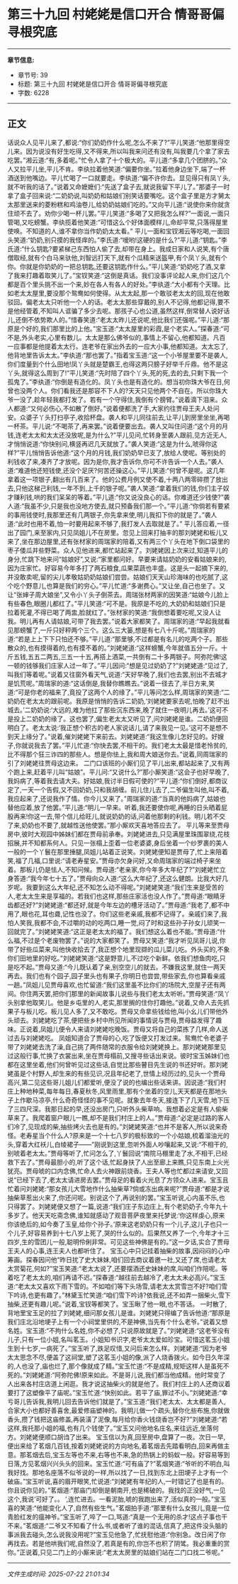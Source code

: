 # 第三十九回 村姥姥是信口开合 情哥哥偏寻根究底

---

**章节信息:**
- 章节号: 39
- 标题: 第三十九回 村姥姥是信口开合 情哥哥偏寻根究底
- 字数: 6228

---

## 正文

话说众人见平儿来了,都说:“你们奶奶作什么呢,怎么不来了?”平儿笑道:“他那里得空儿来。因为说没有好生吃得,又不得来,所以叫我来问还有没有,叫我要几个拿了家去吃罢。”湘云道:“有,多着呢。”忙令人拿了十个极大的。平儿道:“多拿几个团脐的。”众人又拉平儿坐,平儿不肯。李纨拉着他笑道:“偏要你坐。”拉着他身边坐下,端了一杯酒送到他嘴边。平儿忙喝了一口就要走。李纨道:“偏不许你去。显见得只有凤丫头,就不听我的话了。”说着又命嬷嬷们:“先送了盒子去,就说我留下平儿了。”那婆子一时拿了盒子回来说:“二奶奶说,叫奶奶和姑娘们别笑话要嘴吃。这个盒子里是方才舅太太那里送来的菱粉糕和鸡油卷儿,给奶奶姑娘们吃的。”又向平儿道:“说使你来你就贪住顽不去了。劝你少喝一杯儿罢。”平儿笑道:“多喝了又把我怎么样?”一面说,一面只管喝,又吃螃蟹。李纨揽着他笑道:“可惜这么个好体面模样儿,命却平常,只落得屋里使唤。不知道的人,谁不拿你当作奶奶太太看。”
平儿一面和宝钗湘云等吃喝,一面回头笑道:“奶奶,别只摸的我怪痒的。”李氏道:“嗳哟!这硬的是什么?”平儿道:“钥匙。”李氏道:“什么钥匙?要紧梯己东西怕人偷了去,却带在身上。我成日家和人说笑,有个唐僧取经,就有个白马来驮他,刘智远打天下,就有个瓜精来送盔甲,有个凤丫头,就有个你。你就是你奶奶的一把总钥匙,还要这钥匙作什么。”平儿笑道:“奶奶吃了酒,又拿了我来打趣着取笑儿了。”宝钗笑道:“这倒是真话。我们没事评论起人来,你们这几个都是百个里头挑不出一个来,妙在各人有各人的好处。”李纨道:“大小都有个天理。比如老太太屋里,要没那个鸳鸯如何使得。从太太起,那一个敢驳老太太的回,现在他敢驳回。偏老太太只听他一个人的话。老太太那些穿戴的,别人不记得,他都记得,要不是他经管着,不知叫人诓骗了多少去呢。那孩子心也公道,虽然这样,倒常替人说好话儿,还倒不依势欺人的。”惜春笑道:“老太太昨儿还说呢,他比我们还强呢。”平儿道:“那原是个好的,我们那里比的上他。”宝玉道:“太太屋里的彩霞,是个老实人。”探春道:“可不是,外头老实,心里有数儿。太太是那么佛爷似的,事情上不留心,他都知道。凡百一应事都是他提着太太行。连老爷在家出外去的一应大小事,他都知道。太太忘了,他背地里告诉太太。”李纨道:“那也罢了。”指着宝玉道:“这一个小爷屋里要不是袭人,你们度量到个什么田地!凤丫头就是楚霸王,也得这两只膀子好举千斤鼎。他不是这丫头,就得这么周到了!”平儿笑道:“先时陪了四个丫头,死的死,去的去,只剩下我一个孤鬼了。”李纨道:“你倒是有造化的。凤丫头也是有造化的。想当初你珠大爷在日,何曾也没两个人。你们看我还是那容不下人的?天天只见他两个不自在。所以你珠大爷一没了,趁年轻我都打发了。若有一个守得住,我倒有个膀臂。”说着滴下泪来。众人都道:“又何必伤心,不如散了倒好。”说着便都洗了手,大家约往贾母王夫人处问安。众婆子丫头打扫亭子,收拾杯盘。袭人和平儿同往前去,让平儿到房里坐坐,再喝一杯茶。平儿说:“不喝茶了,再来罢。”说着便要出去。袭人又叫住问道:“这个月的月钱,连老太太和太太还没放呢,是为什么?”平儿见问,忙转身至袭人跟前,见方近无人,才悄悄说道:“你快别问,横竖再迟几天就放了。”袭人笑道:“这是为什么,唬得你这样?”平儿悄悄告诉他道:“这个月的月钱,我们奶奶早已支了,放给人使呢。等别处的利钱收了来,凑齐了才放呢。因为是你,我才告诉你,你可不许告诉一个人去。”袭人道:“难道他还短钱使,还没个足厌?何苦还操这心。”平儿笑道:“何曾不是呢。这几年拿着这一项银子,翻出有几百来了。他的公费月例又使不着,十两八两零碎攒了放出去,只他这梯己利钱,一年不到,上千的银子呢。”袭人笑道:“拿着我们的钱,你们主子奴才赚利钱,哄的我们呆呆的等着。”平儿道:“你又说没良心的话。你难道还少钱使?”袭人道:“我虽不少,只是我也没地方使去,就只预备我们那一个。”平儿道:“你倘若有要紧的事用钱使时,我那里还有几两银子,你先拿来使,明儿我扣下你的就是了。”袭人道:“此时也用不着,怕一时要用起来不够了,我打发人去取就是了。”
平儿答应着,一径出了园门,来至家内,只见凤姐儿不在房里。忽见上回来打抽丰的那刘姥姥和板儿又来了,坐在那边屋里,还有张材家的周瑞家的陪着,又有两三个丫头在地下倒口袋里的枣子倭瓜并些野菜。众人见他进来,都忙站起来了。刘姥姥因上次来过,知道平儿的身分,忙跳下地来问“姑娘好”,又说:“家里都问好。早要来请姑奶奶的安看姑娘来的,因为庄家忙。好容易今年多打了两石粮食,瓜果菜蔬也丰盛。这是头一起摘下来的,并没敢卖呢,留的尖儿孝敬姑奶奶姑娘们尝尝。姑娘们天天山珍海味的也吃腻了,这个吃个野意儿,也算是我们的穷心。”平儿忙道:“多谢费心。”又让坐,自己也坐了。又让“张婶子周大娘坐”,又令小丫头子倒茶去。周瑞张材两家的因笑道:“姑娘今儿脸上有些春色,眼圈儿都红了。”平儿笑道:“可不是。我原是不吃的,大奶奶和姑娘们只是拉着死灌,不得已喝了两盅,脸就红了。”张材家的笑道:“我倒想着要吃呢,又没人让我。明儿再有人请姑娘,可带了我去罢。”说着大家都笑了。周瑞家的道:“早起我就看见那螃蟹了,一斤只好秤两个三个。这么三大篓,想是有七八十斤呢。”周瑞家的道:“若是上上下下只怕还不够。”平儿道:“那里够,不过都是有名儿的吃两个子。那些散众的,也有摸得着的,也有摸不着的。”刘姥姥道:“这样螃蟹,今年就值五分一斤。十斤五钱,五五二两五,三五一十五,再搭上酒菜,一共倒有二十多两银子。阿弥陀佛!这一顿的钱够我们庄家人过一年了。”平儿因问:“想是见过奶奶了?”刘姥姥道:“见过了,叫我们等着呢。”说着又往窗外看天气,说道:“天好早晚了,我们也去罢,别出不去城才是饥荒呢。”周瑞家的道:“这话倒是,我替你瞧瞧去。”说着一径去了,半日方来,笑道:“可是你老的福来了,竟投了这两个人的缘了。”平儿等问怎么样,周瑞家的笑道:“二奶奶在老太太的跟前呢。我原是悄悄的告诉二奶奶,‘刘姥姥要家去呢,怕晚了赶不出城去。’二奶奶说:‘大远的,难为他扛了那些沉东西来,晚了就住一夜明儿再去。’这可不是投上二奶奶的缘了。这也罢了,偏生老太太又听见了,问刘姥姥是谁。二奶奶便回明白了。老太太说:‘我正想个积古的老人家说话儿,请了来我见一见。’这可不是想不到天上缘分了。”说着,催刘姥姥下来前去。刘姥姥道:“我这生像儿怎好见的。好嫂子,你就说我去了罢。”平儿忙道:“你快去罢,不相干的。我们老太太最是惜老怜贫的,比不得那个狂三诈四的那些人。想是你怯上,我和周大娘送你去。”说着,同周瑞家的引了刘姥姥往贾母这边来。
二门口该班的小厮们见了平儿出来,都站起来了,又有两个跑上来,赶着平儿叫“姑娘”。平儿问:“又说什么?”那小厮笑道:“这会子也好早晚了,我妈病了,等着我去请大夫。好姑娘,我讨半日假可使的?”平儿道:“你们倒好,都商议定了,一天一个告假,又不回奶奶,只和我胡缠。前儿住儿去了,二爷偏生叫他,叫不着,我应起来了,还说我作了情。你今儿又来了。”周瑞家的道:“当真的他妈病了,姑娘也替他应着,放了他罢。”平儿道:“明儿一早来。听着,我还要使你呢,再睡的日头晒着屁股再来!你这一去,带个信儿给旺儿,就说奶奶的话,问着他那剩的利钱。明儿若不交了来,奶奶也不要了,就越性送他使罢。”那小厮欢天喜地答应去了。
平儿等来至贾母房中,彼时大观园中姊妹们都在贾母前承奉。刘姥姥进去,只见满屋里珠围翠绕,花枝招展,并不知都系何人。只见一张榻上歪着一位老婆婆,身后坐着一个纱罗裹的美人一般的一个丫鬟在那里捶腿,凤姐儿站着正说笑。刘姥姥便知是贾母了,忙上来陪着笑,福了几福,口里说:“请老寿星安。”贾母亦欠身问好,又命周瑞家的端过椅子来坐着。那板儿仍是怯人,不知问候。贾母道:“老亲家,你今年多大年纪了?”刘姥姥忙立身答道:“我今年七十五了。”贾母向众人道:“这么大年纪了,还这么健朗。比我大好几岁呢。我要到这么大年纪,还不知怎么动不得呢。”刘姥姥笑道:“我们生来是受苦的人,老太太生来是享福的。若我们也这样,那些庄家活也没人作了。”贾母道:“眼睛牙齿都还好?”刘姥姥道:“都还好,就是今年左边的槽牙活动了。”贾母道:“我老了,都不中用了,眼也花,耳也聋,记性也没了。你们这些老亲戚,我都不记得了。亲戚们来了,我怕人笑我,我都不会,不过嚼的动的吃两口,睡一觉,闷了时和这些孙子孙女儿顽笑一回就完了。”刘姥姥笑道:“这正是老太太的福了。我们想这么着也不能。”贾母道:“什么福,不过是个老废物罢了。”说的大家都笑了。贾母又笑道:“我才听见凤哥儿说,你带了好些瓜菜来,叫他快收拾去了,我正想个地里现撷的瓜儿菜儿吃。外头买的,不象你们田地里的好吃。”刘姥姥笑道:“这是野意儿,不过吃个新鲜。依我们想鱼肉吃,只是吃不起。”贾母又道:“今儿既认着了亲,别空空儿的就去。不嫌我这里,就住一两天再去。我们也有个园子,园子里头也有果子,你明日也尝尝,带些家去,你也算看亲戚一趟。”凤姐儿见贾母喜欢,也忙留道:“我们这里虽不比你们的场院大,空屋子还有两间。你住两天罢,把你们那里的新闻故事儿说些与我们老太太听听。”贾母笑道:“凤丫头别拿他取笑儿。他是乡屯里的人,老实,那里搁的住你打趣他。”说着,又命人去先抓果子与板儿吃。板儿见人多了,又不敢吃。贾母又命拿些钱给他,叫小幺儿们带他外头顽去。刘姥姥吃了茶,便把些乡村中所见所闻的事情说与贾母,贾母益发得了趣味。正说着,凤姐儿便令人来请刘姥姥吃晚饭。贾母又将自己的菜拣了几样,命人送过去与刘姥姥吃。
凤姐知道合了贾母的心,吃了饭便又打发过来。鸳鸯忙令老婆子带了刘姥姥去洗了澡,自己挑了两件随常的衣服令给刘姥姥换上。那刘姥姥那里见过这般行事,忙换了衣裳出来,坐在贾母榻前,又搜寻些话出来说。彼时宝玉姊妹们也都在这里坐着,他们何曾听见过这些话,自觉比那些瞽目先生说的书还好听。那刘姥姥虽是个村野人,却生来的有些见识,况且年纪老了,世情上经历过的,见头一个贾母高兴,第二见这些哥儿姐儿们都爱听,便没了说的也编出些话来讲。因说道:“我们村庄上种地种菜,每年每日,春夏秋冬,风里雨里,那有个坐着的空儿,天天都是在那地头子上作歇马凉亭,什么奇奇怪怪的事不见呢。就象去年冬天,接连下了几天雪,地下压了三四尺深。我那日起的早,还没出房门,只听外头柴草响。我想着必定是有人偷柴草来了。我爬着窗户眼儿一瞧,却不是我们村庄上的人。”贾母道:“必定是过路的客人们冷了,见现成的柴,抽些烤火去也是有的。”刘姥姥笑道:“也并不是客人,所以说来奇怪。老寿星当个什么人?原来是一个十七八岁的极标致的一个小姑娘,梳着溜油光的头,穿着大红袄儿,白绫裙子——”刚说到这里,忽听外面人吵嚷起来,又说:“不相干的,别唬着老太太。”贾母等听了,忙问怎么了,丫鬟回说“南院马棚里走了水,不相干,已经救下去了。”贾母最胆小的,听了这个话,忙起身扶了人出至廊上来瞧,只见东南上火光犹亮。贾母唬的口内念佛,忙命人去火神跟前烧香。王夫人等也忙都过来请安,又回说“已经下去了,老太太请进房去罢。”贾母足的看着火光息了方领众人进来。宝玉且忙着问刘姥姥:“那女孩儿大雪地作什么抽柴草?倘或冻出病来呢?”贾母道:“都是才说抽柴草惹出火来了,你还问呢。别说这个了,再说别的罢。”宝玉听说,心内虽不乐,也只得罢了。刘姥姥便又想了一篇,说道:“我们庄子东边庄上,有个老奶奶子,今年九十多岁了。他天天吃斋念佛,谁知就感动了观音菩萨夜里来托梦说:‘你这样虔心,原来你该绝后的,如今奏了玉皇,给你个孙子。’原来这老奶奶只有一个儿子,这儿子也只一个儿子,好容易养到十七八岁上死了,哭的什么似的。后果然又养了一个,今年才十三四岁,生的雪团儿一般,聪明伶俐非常。可见这些神佛是有的。”这一夕话,实合了贾母王夫人的心事,连王夫人也都听住了。
宝玉心中只记挂着抽柴的故事,因闷闷的心中筹画。探春因问他“昨日扰了史大妹妹,咱们回去商议着邀一社,又还了席,也请老太太赏菊花,何如?”宝玉笑道:“老太太说了,还要摆酒还史妹妹的席,叫咱们作陪呢。等着吃了老太太的,咱们再请不迟。”探春道:“越往前去越冷了,老太太未必高兴。”宝玉道:“老太太又喜欢下雨下雪的。不如咱们等下头场雪,请老太太赏雪岂不好?咱们雪下吟诗,也更有趣了。”林黛玉忙笑道:“咱们雪下吟诗?依我说,还不如弄一捆柴火,雪下抽柴,还更有趣儿呢。”说着,宝钗等都笑了。宝玉瞅了他一眼,也不答话。
一时散了,背地里宝玉足的拉了刘姥姥,细问那女孩儿是谁。刘姥姥只得编了告诉他道:“那原是我们庄北沿地埂子上有一个小祠堂里供的,不是神佛,当先有个什么老爷。”说着又想名姓。宝玉道:“不拘什么名姓,你不必想了,只说原故就是了。”刘姥姥道:“这老爷没有儿子,只有一位小姐,名叫茗玉。小姐知书识字,老爷太太爱如珍宝。可惜这茗玉小姐生到十七岁,一病死了。”宝玉听了,跌足叹惜,又问后来怎么样。刘姥姥道:“因为老爷太太思念不尽,便盖了这祠堂,塑了这茗玉小姐的像,派了人烧香拨火。如今日久年深的,人也没了,庙也烂了,那个像就成了精。”宝玉忙道:“不是成精,规矩这样人是虽死不死的。”刘姥姥道:“阿弥陀佛!原来如此。不是哥儿说,我们都当他成精。他时常变了人出来各村庄店道上闲逛。我才说这抽柴火的就是他了。我们村庄上的人还商议着要打了这塑像平了庙呢。”宝玉忙道:“快别如此。若平了庙,罪过不小。”刘姥姥道:“幸亏哥儿告诉我,我明儿回去告诉他们就是了。”宝玉道:“我们老太太、太太都是善人,合家大小也都好善喜舍,最爱修庙塑神的。我明儿做一个疏头,替你化些布施,你就做香头,攒了钱把这庙修盖,再装潢了泥像,每月给你香火钱烧香岂不好?”刘姥姥道:“若这样,我托那小姐的福,也有几个钱使了。”宝玉又问他地名庄名,来往远近,坐落何方。刘姥姥便顺口胡诌了出来。
宝玉信以为真,回至房中,盘算了一夜。次日一早,便出来给了茗烟几百钱,按着刘姥姥说的方向地名,着茗烟去先踏看明白,回来再做主意。那茗烟去后,宝玉左等也不来,右等也不来,急的热锅上的蚂蚁一般。好容易等到日落,方见茗烟兴兴头头的回来。宝玉忙道:“可有庙了?”茗烟笑道:“爷听的不明白,叫我好找。那地名座落不似爷说的一样,所以找了一日,找到东北上田埂子上才有一个破庙。”宝玉听说,喜的眉开眼笑,忙说道:“刘姥姥有年纪的人,一时错记了也是有的。你且说你见的。”茗烟道:“那庙门却倒是朝南开,也是稀破的。我找的正没好气,一见这个,我说‘可好了。。 ’,连忙进去。一看泥胎,唬的我跑出来了,活似真的一般。”宝玉喜的笑道:“他能变化人了,自然有些生气。”茗烟拍手道:“那里有什么女孩儿,竟是一位青脸红发的瘟神爷。”宝玉听了,啐了一口,骂道:“真是一个无用的杀才!这点子事也干不来。”茗烟道:“二爷又不知看了什么书,或者听了谁的混话,信真了,把这件没头脑的事派我去碰头,怎么说我没用呢?”宝玉见他急了,忙抚慰他道:“你别急。改日闲了你再找去。若是他哄我们呢,自然没了,若真是有的,你岂不也积了阴骘。我必重重的赏你。”正说着,只见二门上的小厮来说:“老太太房里的姑娘们站在二门口找二爷呢。”

---

*文件生成时间: 2025-07-22 21:01:34*
